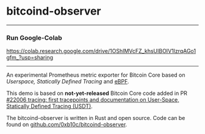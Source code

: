 # bitcoind-observer


-------------------------
### Run Google-Colab

https://colab.research.google.com/drive/1OShIMVcFZ_khsUIBOIV1lzrqAGo1gfm_?usp=sharing

-------------------------


An experimental Prometheus metric exporter for Bitcoin Core based on _Userspace,
Statically Defined Tracing_ and [eBPF](https://ebpf.io).

This demo is based on **not-yet-released** Bitcoin Core code added in PR
[#22006 tracing: first tracepoints and documentation on User-Space, Statically Defined Tracing (USDT)](https://github.com/bitcoin/bitcoin/pull/22006).

The bitcoind-observer is written in Rust and open source. Code can be found on
[github.com/0xb10c/bitcoind-observer](https://github.com/0xb10c/bitcoind-observer).
